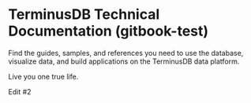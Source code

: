 # TerminusDB Technical Documentation (gitbook-test)

Find the guides, samples, and references you need to use the database, visualize data, and build applications on the TerminusDB data platform.

Live you one true life.

Edit #2
